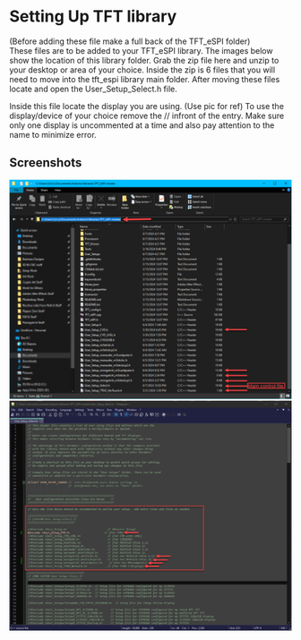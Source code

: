 # Setting Up TFT library

(Before adding these file make a full back of the TFT_eSPI folder) <br>
These files are to be added to your TFT_eSPI library. The images below show the location of this library folder. Grab the zip file here and unzip to your desktop or area of your choice. Inside the zip is 6 files that you will need to move into the tft_espi library main folder. After moving these files locate and open the User_Setup_Select.h file.

Inside this file locate the display you are using. (Use pic for ref)
To use the display/device of your choice remove the // infront of the entry. Make sure only one display is uncommented at a time and also pay attention to the name to minimize error.



## Screenshots


![ttf-lib](https://github.com/ATOMNFT/MULTI-Minigotchi-ESP32/blob/main/User_Setup_Files/Screenshots/ttf-lib.png)
![user_setup_choices](https://github.com/ATOMNFT/MULTI-Minigotchi-ESP32/blob/main/User_Setup_Files/Screenshots/user_setup_choices.png)


